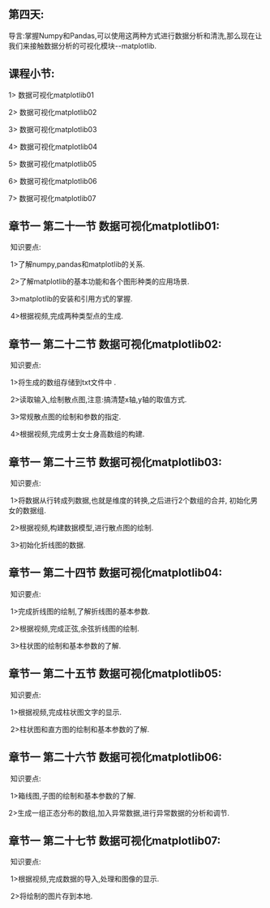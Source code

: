 ## **第四天:** 

导言:掌握Numpy和Pandas,可以使用这两种方式进行数据分析和清洗,那么现在让我们来接触数据分析的可视化模块--matplotlib.

## **课程小节:**  

1> 数据可视化matplotlib01

2> 数据可视化matplotlib02

3> 数据可视化matplotlib03

4> 数据可视化matplotlib04

5> 数据可视化matplotlib05

6> 数据可视化matplotlib06

7> 数据可视化matplotlib07

## **章节一  第二十一节  数据可视化matplotlib01:**

​    知识要点:

​        1>了解numpy,pandas和matplotlib的关系.

​        2>了解matplotlib的基本功能和各个图形种类的应用场景.

​        3>matplotlib的安装和引用方式的掌握.

​        4>根据视频,完成两种类型点的生成.

## **章节一  第二十二节  数据可视化matplotlib02:**

​    知识要点:

​        1>将生成的数组存储到txt文件中 .

​        2>读取输入,绘制散点图,注意:搞清楚x轴,y轴的取值方式.

​        3>常规散点图的绘制和参数的指定.

​        4>根据视频,完成男士女士身高数组的构建.

## **章节一  第二十三节  数据可视化matplotlib03:**

​    知识要点:

​        1>将数据从行转成列数据,也就是维度的转换,之后进行2个数组的合并,  初始化男女的数据组.

​        2>根据视频,构建数据模型,进行散点图的绘制.

​        3>初始化折线图的数据.

## **章节一  第二十四节  数据可视化matplotlib04:**

​    知识要点:

​        1>完成折线图的绘制,了解折线图的基本参数.

​        2>根据视频,完成正弦,余弦折线图的绘制.

​        3>柱状图的绘制和基本参数的了解.

## **章节一  第二十五节  数据可视化matplotlib05:**

​    知识要点:

​        1>根据视频,完成柱状图文字的显示.

​        2>柱状图和直方图的绘制和基本参数的了解.

## **章节一  第二十六节  数据可视化matplotlib06:**

​    知识要点:

​        1>箱线图,子图的绘制和基本参数的了解.

​        2>生成一组正态分布的数组,加入异常数据,进行异常数据的分析和调节.

## **章节一  第二十七节  数据可视化matplotlib07:**

​    知识要点:

​        1>根据视频,完成数据的导入,处理和图像的显示.

​        2>将绘制的图片存到本地.